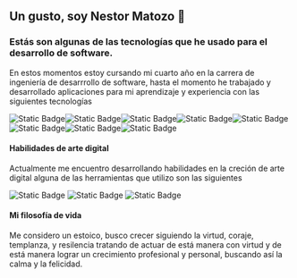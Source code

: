 ## Un gusto, soy Nestor Matozo 👋
<h3>Estás son algunas de las tecnologías que he usado para el desarrollo de software.</h3>
<p>En estos momentos estoy cursando mi cuarto año en la carrera de ingeniería de desarrrollo de software, hasta el momento he trabajado y desarrollado aplicaciones para mi aprendizaje y experiencia con las siguientes tecnologías</p>
<div style="display:flex;">
  <img alt="Static Badge" src="https://img.shields.io/badge/React-%235CB0E0">
  <img alt="Static Badge" src="https://img.shields.io/badge/Node-%235CB0E0a">
  <img alt="Static Badge" src="https://img.shields.io/badge/css3-%231B83DE">
   <img alt="Static Badge" src="https://img.shields.io/badge/backend-%20Asp.net-blue">
   <img alt="Static Badge" src="https://img.shields.io/badge/App%20Desktop-%20C%23-%2329A5FF">


</div>
<div style="display:flex;">
 
 <img alt="Static Badge" src="https://img.shields.io/badge/SQL%20-%20Bases%20de%20datos%20relacionales-%23C5DBD7">
 <img alt="Static Badge" src="https://img.shields.io/badge/App%20Movile-%20Android-%2312C940">
<img alt="Static Badge" src="https://img.shields.io/badge/figma-%23F24E1E.svg?style=for-the-badge&logo=figma&logoColor=white">

</div>

<H4>Habilidades de arte digital</H4>
<p>Actualmente me encuentro desarrollando habilidades en la creción de arte digital alguna de las herramientas que utilizo son las siguientes</p>
<div>
  <img alt="Static Badge" src="https://img.shields.io/badge/blender-%23F5792A.svg?style=for-the-badge&logo=blender&logoColor=white">
   <img alt="Static Badge" src="https://img.shields.io/badge/Krita-203759?style=for-the-badge&logo=krita&logoColor=EEF37B">
   <img alt="Static Badge" src="https://img.shields.io/badge/adobe%20illustrator-%23FF9A00.svg?style=for-the-badge&logo=adobe%20illustrator&logoColor=white">
</div>

<h4>Mi filosofía de vida</h4>
<p>Me considero un estoico, busco crecer siguiendo la virtud, coraje, templanza, y resilencia tratando de actuar de está manera con virtud y de está manera lograr un crecimiento profesional y personal, buscando así la calma y la felicidad.</p>


